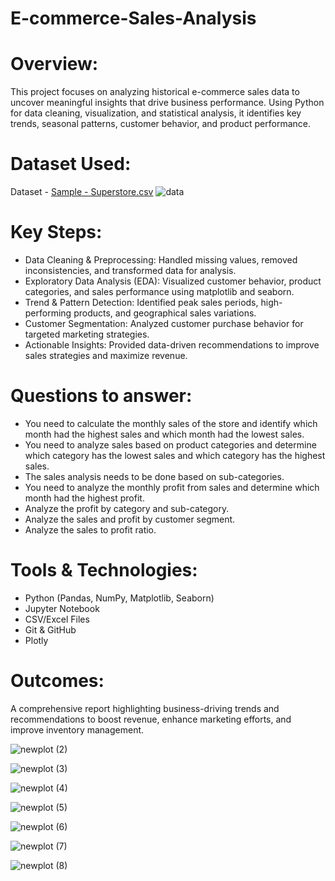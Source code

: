 # E-commerce-Sales-Analysis
# Overview:
This project focuses on analyzing historical e-commerce sales data to uncover meaningful insights that drive business performance. Using Python for data cleaning, visualization, and statistical analysis, it identifies key trends, seasonal patterns, customer behavior, and product performance.

# Dataset Used:
Dataset - [Sample - Superstore.csv](https://github.com/user-attachments/files/19712457/Sample.-.Superstore.csv)
![data](https://github.com/user-attachments/assets/4ff9afbf-9d39-4caa-8886-6d9726932986)

# Key Steps:
- Data Cleaning & Preprocessing: Handled missing values, removed inconsistencies, and transformed data for analysis.
- Exploratory Data Analysis (EDA): Visualized customer behavior, product categories, and sales performance using matplotlib and seaborn.
- Trend & Pattern Detection: Identified peak sales periods, high-performing products, and geographical sales variations.
- Customer Segmentation: Analyzed customer purchase behavior for targeted marketing strategies.
- Actionable Insights: Provided data-driven recommendations to improve sales strategies and maximize revenue.

# Questions to answer:
- You need to calculate the monthly sales of the store and identify which month had the highest sales and which month had the lowest sales.
- You need to analyze sales based on product categories and determine which category has the lowest sales and which category has the highest sales.
- The sales analysis needs to be done based on sub-categories.
- You need to analyze the monthly profit from sales and determine which month had the highest profit.
- Analyze the profit by category and sub-category.
- Analyze the sales and profit by customer segment.
- Analyze the sales to profit ratio.

# Tools & Technologies:
- Python (Pandas, NumPy, Matplotlib, Seaborn)
- Jupyter Notebook
- CSV/Excel Files
- Git & GitHub
- Plotly

# Outcomes:
A comprehensive report highlighting business-driving trends and recommendations to boost revenue, enhance marketing efforts, and improve inventory management.

![newplot (2)](https://github.com/user-attachments/assets/cd85b018-c596-4e3d-97f6-425f359e2975)

![newplot (3)](https://github.com/user-attachments/assets/30afc237-e5a8-44d0-b43c-017cc10261cb)

![newplot (4)](https://github.com/user-attachments/assets/bdcd3a7e-9c56-4c1a-9ed1-2ccd5211e4ff)

![newplot (5)](https://github.com/user-attachments/assets/868eca7a-3803-427b-a6af-bb90892a4fd2)

![newplot (6)](https://github.com/user-attachments/assets/1fd1aa5e-1082-4f02-adbb-96db84a76b12)

![newplot (7)](https://github.com/user-attachments/assets/a2179ba3-bd7f-4e2f-ae78-2115d987cad3)

![newplot (8)](https://github.com/user-attachments/assets/ee241ec6-a53f-47b1-86ab-6d05cc30f10d)



